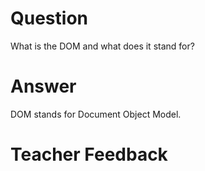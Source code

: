 # Question

What is the DOM and what does it stand for?

# Answer

DOM stands for Document Object Model.

# Teacher Feedback
